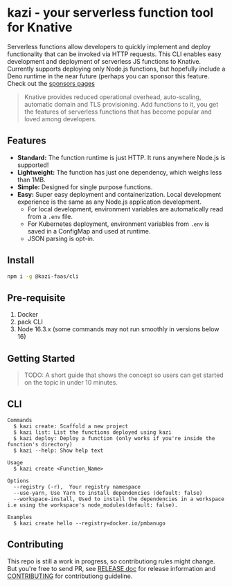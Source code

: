 # kazi - your serverless function tool for Knative

Serverless functions allow developers to quickly implement and deploy functionality that can be invoked via HTTP requests. This CLI enables easy development and deployment of serverless JS functions to Knative. Currently supports deploying only Node.js functions, but hopefully include a Deno runtime in the near future (perhaps you can sponsor this feature. Check out the [sponsors pages](#)

> Knative provides reduced operational overhead, auto-scaling, automatic domain and TLS provisioning. Add functions to it, you get the features of serverless functions that has become popular and loved among developers.

## Features

- **Standard:** The function runtime is just HTTP. It runs anywhere Node.js is supported!
- **Lightweight:** The function has just one dependency, which weighs less than 1MB.
- **Simple:** Designed for single purpose functions.
- **Easy:** Super easy deployment and containerization. Local development experience is the same as any Node.js application development.
  - For local development, environment variables are automatically read from a `.env` file.
  - For Kubernetes deployment, environment variables from `.env` is saved in a ConfigMap and used at runtime.
  - JSON parsing is opt-in.

## Install

```bash
npm i -g @kazi-faas/cli
```

## Pre-requisite

1. Docker
2. pack CLI
3. Node 16.3.x (some commands may not run smoothly in versions below 16)

## Getting Started

> TODO: A short guide that shows the concept so users can get started on the topic in under 10 minutes.

## CLI

```
Commands
  $ kazi create: Scaffold a new project
  $ kazi list: List the functions deployed using kazi
  $ kazi deploy: Deploy a function (only works if you're inside the function's directory)
  $ kazi --help: Show help text

Usage
  $ kazi create <Function_Name>

Options
  --registry (-r),  Your registry namespace
  --use-yarn, Use Yarn to install dependencies (default: false)
  --workspace-install, Used to install the dependencies in a workspace i.e using the workspace's node_modules(default: false).

Examples
  $ kazi create hello --registry=docker.io/pmbanugo
```

## Contributing

This repo is still a work in progress, so contributiong rules might change. But you're free to send PR, see [RELEASE doc](/RELEASE.md) for release information and [CONTRIBUTING](#) for contributiong guideline.
